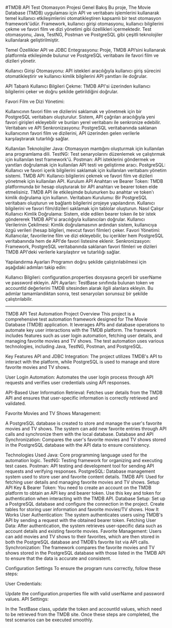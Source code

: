#TMDB API Test Otomasyon Projesi
Genel Bakış
Bu proje, The Movie Database (TMDB) uygulaması için API ve veritabanı işlemlerini kullanarak temel kullanıcı etkileşimlerini otomatikleştiren kapsamlı bir test otomasyon framework'üdür. Framework, kullanıcı girişi otomasyonu, kullanıcı bilgilerini çekme ve favori film ve dizi yönetimi gibi özellikleri içermektedir. Test otomasyonu, Java, TestNG, Postman ve PostgreSQL gibi çeşitli teknolojiler kullanılarak geliştirilmiştir.

Temel Özellikler
API ve JDBC Entegrasyonu: Proje, TMDB API’sini kullanarak platformla etkileşimde bulunur ve PostgreSQL veritabanı ile favori film ve dizileri yönetir.

Kullanıcı Girişi Otomasyonu: API istekleri aracılığıyla kullanıcı giriş sürecini otomatikleştirir ve kullanıcı kimlik bilgilerini API yanıtları ile doğrular.

API Tabanlı Kullanıcı Bilgileri Çekme: TMDB API'si üzerinden kullanıcı bilgilerini çeker ve doğru şekilde getirildiğini doğrular.

Favori Film ve Dizi Yönetimi:

Kullanıcının favori film ve dizilerini saklamak ve yönetmek için bir PostgreSQL veritabanı oluşturulur.
Sistem, API çağrıları aracılığıyla yeni favori girişleri ekleyebilir ve bunları yerel veritabanı ile senkronize edebilir.
Veritabanı ve API Senkronizasyonu: PostgreSQL veritabanında saklanan kullanıcının favori film ve dizilerini, API üzerinden gelen verilerle karşılaştırarak tutarlılığı sağlar.

Kullanılan Teknolojiler
Java: Otomasyon mantığını oluşturmak için kullanılan ana programlama dili.
TestNG: Test senaryolarını düzenlemek ve çalıştırmak için kullanılan test framework'ü.
Postman: API isteklerini göndermek ve yanıtları doğrulamak için kullanılan API testi ve geliştirme aracı.
PostgreSQL: Kullanıcı ve favori içerik bilgilerini saklamak için kullanılan veritabanı yönetim sistemi.
TMDB API: Kullanıcı bilgilerini çekmek ve favori film ve dizileri yönetmek için kullanılan API.
Kurulum
API Anahtarı ve Bearer Token:
TMDB platformunda bir hesap oluşturarak bir API anahtarı ve bearer token elde etmelisiniz.
TMDB API ile etkileşimde bulunurken bu anahtar ve token'ı kimlik doğrulama için kullanın.
Veritabanı Kurulumu:
Bir PostgreSQL veritabanı oluşturun ve bağlantı bilgilerini projeye yapılandırın.
Kullanıcı bilgilerini ve favori film/dizileri saklamak için tablolar oluşturun.
Nasıl Çalışır
Kullanıcı Kimlik Doğrulama:
Sistem, elde edilen bearer token ile bir istek göndererek TMDB API'si aracılığıyla kullanıcıları doğrular.
Kullanıcı Verilerinin Çekilmesi:
Kimlik doğrulamasının ardından sistem, kullanıcıya özgü verileri (hesap bilgileri, mevcut favori filmler) çeker.
Favori Yönetimi:
Kullanıcılar, favorilerine film ve dizi ekleyebilir, bu içerikler hem PostgreSQL veritabanında hem de API'de favori listesine eklenir.
Senkronizasyon:
Framework, PostgreSQL veritabanında saklanan favori filmleri ve dizileri TMDB API'deki verilerle karşılaştırır ve tutarlılığı sağlar.

Yapılandırma Ayarları
Programın doğru şekilde çalıştırılabilmesi için aşağıdaki adımları takip edin:

Kullanıcı Bilgileri:
configuration.properties dosyasına geçerli bir userName ve password ekleyin.
API Ayarları:
TestBase sınıfında bulunan token ve accountId değerlerini TMDB sitesinden alarak ilgili alanlara ekleyin.
Bu adımlar tamamlandıktan sonra, test senaryoları sorunsuz bir şekilde çalıştırılabilir.

-------------------------------------------------------------------------------------------------------------------------------------------------------------------------------------------------

TMDB API Test Automation Project
Overview
This project is a comprehensive test automation framework designed for The Movie Database (TMDB) application. It leverages APIs and database operations to automate key user interactions with the TMDB platform. The framework includes features such as user login automation, fetching user details, and managing favorite movies and TV shows. The test automation uses various technologies, including Java, TestNG, Postman, and PostgreSQL.

Key Features
API and JDBC Integration: The project utilizes TMDB's API to interact with the platform, while PostgreSQL is used to manage and store favorite movies and TV shows.

User Login Automation: Automates the user login process through API requests and verifies user credentials using API responses.

API-Based User Information Retrieval: Fetches user details from the TMDB API and ensures that user-specific information is correctly retrieved and validated.

Favorite Movies and TV Shows Management:

A PostgreSQL database is created to store and manage the user's favorite movies and TV shows.
The system can add new favorite entries through API calls and synchronize them with the local database.
Database and API Synchronization: Compares the user's favorite movies and TV shows stored in the PostgreSQL database with the API data to ensure consistency.

Technologies Used
Java: Core programming language used for the automation logic.
TestNG: Testing framework for organizing and executing test cases.
Postman: API testing and development tool for sending API requests and verifying responses.
PostgreSQL: Database management system used to store user and favorite content details.
TMDB API: Used for fetching user details and managing favorite movies and TV shows.
Setup
API Key & Bearer Token:
You need to create an account on the TMDB platform to obtain an API key and bearer token.
Use this key and token for authentication when interacting with the TMDB API.
Database Setup:
Set up a PostgreSQL database and configure the connection in the project.
Create tables for storing user information and favorite movies/TV shows.
How It Works
User Authentication:
The system authenticates users using TMDB's API by sending a request with the obtained bearer token.
Fetching User Data:
After authentication, the system retrieves user-specific data such as account details and existing favorite movies.
Favorite Management:
Users can add movies and TV shows to their favorites, which are then stored in both the PostgreSQL database and TMDB’s favorite list via API calls.
Synchronization:
The framework compares the favorite movies and TV shows stored in the PostgreSQL database with those listed in the TMDB API to ensure that the data is accurate and consistent.

Configuration Settings
To ensure the program runs correctly, follow these steps:

User Credentials:

Update the configuration.properties file with valid userName and password values.
API Settings:

In the TestBase class, update the token and accountId values, which need to be retrieved from the TMDB site.
Once these steps are completed, the test scenarios can be executed smoothly.
